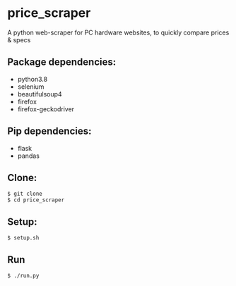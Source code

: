 # price_scraper

A python web-scraper for PC hardware websites, to quickly compare prices &amp; specs

## Package dependencies:

- python3.8
- selenium
- beautifulsoup4
- firefox
- firefox-geckodriver

## Pip dependencies:

- flask
- pandas

## Clone:

    $ git clone
    $ cd price_scraper

## Setup:

    $ setup.sh

## Run

    $ ./run.py


